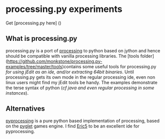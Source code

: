 # processing.py experiments #

Get [processing.py here] ()

## What is processing.py ##

processing.py is a port of [processing](http://processing.org) to python based on jython and hence should be compatible with vanilla processing libraries. The [tools folder] (https://github.com/monkstone/processing.py-examples/tree/master/tools)contains some useful tools for processing.py _for using jEdit as an ide, and/or extracting 64bit binaries_. Until processing.py gets its own mode in the regular processing ide, even non linux users might find my jEdit tools be handy.  The examples demonstrate the terse syntax of python (_cf java and even regular processing in some instances_).

## Alternatives ##

[pyprocessing](http://code.google.com/p/pyprocessing/) is a pure python based implementation of processing, based on the [pyglet](http://www.pyglet.org/) games engine. I find [Eric5](http://eric-ide.python-projects.org/eric-download.html) to be an excellent ide for pyprocessing.

